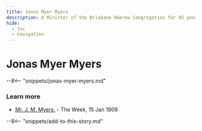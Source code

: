 ```yaml
---
title: Jonas Myer Myers
description: A Minister of the Brisbane Hebrew Congregation for 45 years
hide:
  - toc
  - navigation 
---
```


# Jonas Myer Myers

<!--
**ddmmmyyyy — ddmmmyyyy**
-->

--8<-- "snippets/jonas-myer-myers.md"

### Learn more

- [Mr. J. M. Myers.](https://trove.nla.gov.au/newspaper/article/183689094/20917526) -  The Week, 15 Jan 1909 

--8<-- "snippets/add-to-this-story.md"